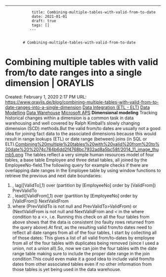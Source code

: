 ---
                title: Combining-multiple-tables-with-valid-from-to-date
                date: 2021-01-01    
                draft: true
                tags: []
               ---


            # Combining-multiple-tables-with-valid-from-to-date

# Combining multiple tables with valid from/to date ranges into a single dimension | ORAYLIS
Created: February 1, 2020 2:17 PM
URL: https://www.oraylis.de/blog/combining-multiple-tables-with-valid-from-to-date-ranges-into-a-single-dimension
[Data Integration (ETL - ELT)](https://www.oraylis.de/bi-big-data-blog?tags=8) [Data Modelling](https://www.oraylis.de/bi-big-data-blog?tags=9) [Data Warehouse](https://www.oraylis.de/bi-big-data-blog?tags=4) [Microsoft APS](https://www.oraylis.de/bi-big-data-blog?tags=42)
**Dimensional modeling**
Tracking historical changes within a dimension is a common task in data warehousing and well covered by Ralph Kimball’s slowly changing dimension (SCD) methods.But the valid from/to dates are usually not a good idea for joining fact data to the associated dimensions because this would result in range lookups (ETL) or date range (between) joins (in SQL or ELT).[Combining%20multiple%20tables%20with%20valid%20from%20to%20date%20%2074c784b6dd2f4768bc7932ad8a5bc58f/2014_11_image_thumb5.png](Combining%20multiple%20tables%20with%20valid%20from%20to%20date%20%2074c784b6dd2f4768bc7932ad8a5bc58f/2014_11_image_thumb5.png)
The tables reflect a very simple human resources model of four tables, a base table Employee and three detail tables, all joined by the EmployeeNo-field.The following query for example checks if there are overlapping date ranges in the Employee table by using window functions to retrieve the previous and next date boundaries:
1. , lag([ValidTo],1) over (partition by [EmployeeNo] order by [ValidFrom]) PrevValidTo
2. , lead([ValidFrom],1) over (partition by [EmployeeNo] order by [ValidFrom]) NextValidFrom
3. where (PrevValidTo is not null and PrevValidTo>ValidFrom) or (NextValidFrom is not null and NextValidFrom and < in the where condition to a <>, i.e.
Running this check on all the four tables from above shows that the data is consistent (no faulty rows returned from the query above).At first, as the resulting valid from/to dates need to reflect all date ranges from all of the four tables, I start by collecting all of those dates:
This gives a list of all valid from/to-dates by employee from all of the four tables with duplicates being removed (since I used a union, not a union all).So, now we can join the four tables with the date range table making sure to include the proper date range in the join condition.This could even make it a good idea to include valid from/to dates from other associated tables even if no other information from those tables is yet being used in the data warehouse.